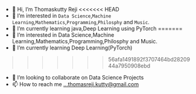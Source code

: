 - 👋 Hi, I’m Thomaskutty Reji
<<<<<<< HEAD
- 👀 I’m interested in `Data Science`,`Machine Learning`,`Mathematics`,`Programming`,`Philosphy` and `Music`. 
- 🌱 I’m currently learning java,Deep Learning using PyTorch
=======
- 👀 I’m interested in Data Science,Machine Learning,Mathematics,Programming,Philosphy and Music. 
- 🌱 I’m currently learning Deep Learning(PyTorch)
>>>>>>> 56afa1491892f3707464bd2820944a7950908ebd
- 💞️ I’m looking to collaborate on Data Science Projects
- 📫 How to reach me ...thomasreji.kutty@gmail.com 

